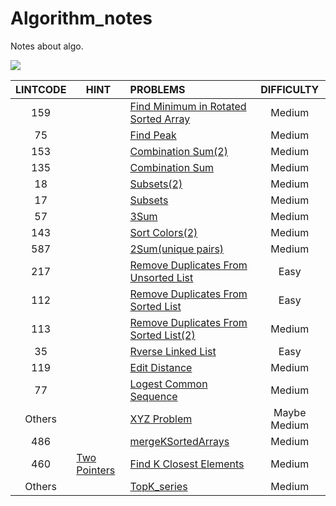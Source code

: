 # Algorithm_notes
Notes about algo.

![](https://img.shields.io/badge/language-Python-red.svg)



| LINTCODE | HINT                                                         | PROBLEMS                                                     |  DIFFICULTY  |
| :------: | ---------- | :----------------------------------------------------------- | :----------: |
|   159    |            | [Find Minimum in Rotated Sorted Array](https://github.com/javamore/Algo_World/blob/master/Binary%20Search/Find_Minimum_in_Rotated_Sorted_%20Array.py) |    Medium    |
|    75    |            | [Find Peak](https://github.com/javamore/Algo_World/blob/master/Binary%20Search/Find_Peak.py) |    Medium    |
|   153    |            | [Combination Sum(2)](https://github.com/javamore/Algo_World/blob/master/Implicit%20Graph%20DFS/Combination%20Sum%20(2).py) |    Medium    |
|   135    |            | [Combination Sum](https://github.com/javamore/Algo_World/blob/master/Implicit%20Graph%20DFS/Combination%20Sum.py) |    Medium    |
|    18    |            | [Subsets(2)](https://github.com/javamore/Algo_World/blob/master/Implicit%20Graph%20DFS/Subsets(2).py) |    Medium    |
|    17    |            | [Subsets](https://github.com/javamore/Algo_World/blob/master/Implicit%20Graph%20DFS/Subsets.py) |    Medium    |
|    57    |            | [3Sum](https://github.com/javamore/Algo_World/blob/master/Two%20Pointers/3Sum.py) |    Medium    |
|   143    |            | [Sort Colors(2)](https://github.com/javamore/Algo_World/blob/master/Two%20Pointers/Sort_Colors(2).py) |    Medium    |
|   587    |            | [2Sum(unique pairs)](https://github.com/javamore/Algo_World/blob/master/Two%20Pointers/Two_Sum(unique%20pairs).py) |    Medium    |
|   217    |            | [Remove Duplicates From Unsorted List](https://github.com/javamore/Algo_World/blob/master/VERY_Classical/Linked-List/Remove-Duplicates-from-Unsorted-List.py) |     Easy     |
|   112    |            | [Remove Duplicates From Sorted List](https://github.com/javamore/Algo_World/blob/master/VERY_Classical/Linked-List/Remove-duplicates-from-sorted-list%20.py) |     Easy     |
|   113    |            | [Remove Duplicates From Sorted List(2)](https://github.com/javamore/Algo_World/blob/master/VERY_Classical/Linked-List/Remove-duplicates-from-sorted-list2.py) |    Medium    |
|    35    |            | [Rverse Linked List](https://github.com/javamore/Algo_World/blob/master/VERY_Classical/Linked-List/Reverse%20Linked%20List.py) |     Easy     |
|   119    |            | [Edit Distance](https://github.com/javamore/Algo_World/blob/master/VERY_Classical/Edit%20Distance.py) |    Medium    |
|    77    |            | [Logest Common Sequence](https://github.com/javamore/Algo_World/blob/master/VERY_Classical/Longest%20Common%20Subsequence.py) |    Medium    |
|  Others  |            | [XYZ Problem](https://github.com/javamore/Algo_World/blob/master/VERY_Classical/xyz.py) | Maybe Medium |
|   486    |            | [mergeKSortedArrays](https://github.com/javamore/Algo_World/blob/master/VERY_Classical/mergeKSortedArrays.py) |    Medium    |
|   460    | [Two Pointers](https://github.com/javamore/Algo_World/blob/master/Two%20Pointers) | [Find K Closest Elements](https://github.com/javamore/Algo_World/blob/master/Two%20Pointers/Find%20K%20Closest%20Elements.py) |    Medium    |
|  Others  |            | [TopK_series](https://github.com/javamore/Algo_World/blob/master/VERY_Classical/TopK_series.py) |    Medium    |

